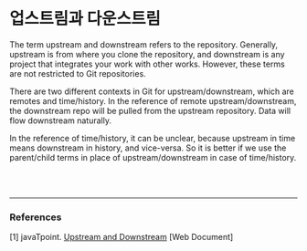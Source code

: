 # 업스트림과 다운스트림

The term upstream and downstream refers to the repository. Generally, upstream is from where you clone the repository, and downstream is any project that integrates your work with other works. However, these terms are not restricted to Git repositories.

There are two different contexts in Git for upstream/downstream, which are remotes and time/history. In the reference of remote upstream/downstream, the downstream repo will be pulled from the upstream repository. Data will flow downstream naturally.

In the reference of time/history, it can be unclear, because upstream in time means downstream in history, and vice-versa. So it is better if we use the parent/child terms in place of upstream/downstream in case of time/history.


<br/>

<br/>

---

### References

[1] javaTpoint. [Upstream and Downstream](https://www.javatpoint.com/git-upstream-and-downstream) [Web Document]